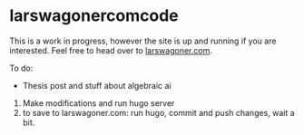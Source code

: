 # larswagonercomcode

This is a work in progress, however the site is up and running if you are interested. Feel free to head over to [larswagoner.com](https://www.larswagoner.com/).

To do:
 - Thesis post and stuff about algebraic ai

  1. Make modifications and run hugo server
  2. to save to larswagoner.com: run hugo, commit and push changes, wait a bit. 
